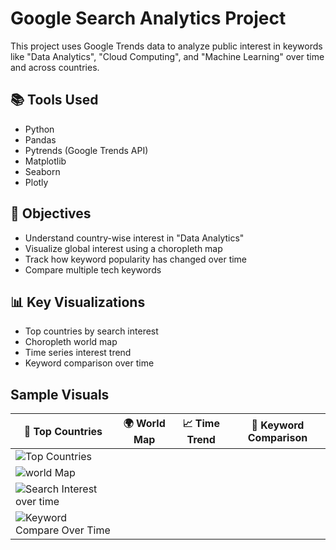 # Google Search Analytics Project

This project uses Google Trends data to analyze public interest in keywords like "Data Analytics", "Cloud Computing", and "Machine Learning" over time and across countries.

## 📚 Tools Used
- Python
- Pandas
- Pytrends (Google Trends API)
- Matplotlib
- Seaborn
- Plotly

## 📌 Objectives
- Understand country-wise interest in "Data Analytics"
- Visualize global interest using a choropleth map
- Track how keyword popularity has changed over time
- Compare multiple tech keywords

## 📊 Key Visualizations
- Top countries by search interest
- Choropleth world map
- Time series interest trend
- Keyword comparison over time

## Sample Visuals
📌 Top Countries | 🌍 World Map | 📈 Time Trend | 🔁 Keyword Comparison |
|------------------|-------------|---------------|------------------------|
| ![Top Countries](https://github.com/user-attachments/assets/7d929962-05db-409d-bae0-95f26b08066a)|
| ![world Map](https://github.com/user-attachments/assets/8e785110-22f3-4870-80b9-be236f6e99da)|
| ![Search Interest over time](https://github.com/user-attachments/assets/c0db6c25-df72-47c4-ad0d-62575468ad32)|
| ![Keyword Compare Over Time](https://github.com/user-attachments/assets/af5ecf66-acdc-4f0e-9918-600e6fd3f03e)|


